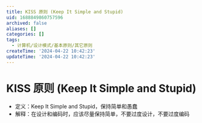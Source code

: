 ```yaml
---
title: KISS 原则 (Keep It Simple and Stupid)
uid: 1688849860757596
archived: false
aliases: []
categories: []
tags:
  - 计算机/设计模式/基本原则/其它原则
createTime: '2024-04-22 10:42:23'
updateTime: '2024-04-22 10:42:23'
---
```


# KISS 原则 (Keep It Simple and Stupid)

- 定义：Keep It Simple and Stupid，保持简单和愚蠢
- 解释：在设计和编码时，应该尽量保持简单，不要过度设计，不要过度编码
